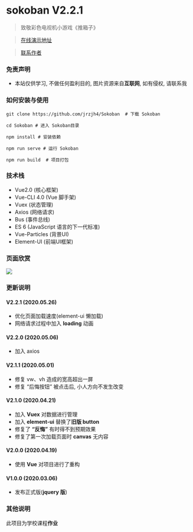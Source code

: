 # sokoban V2.2.1

> 致敬彩色电视机小游戏《推箱子》

> <a href="https://game.itzjh.cn" target="_blank">在线演示地址</a>

> <a href="https://www.itzjh.cn/images/wechat.jpg" target="_blank">联系作者</a>

### 免责声明

* 本站仅供学习, 不做任何盈利目的, 图片资源来自**互联网**, 如有侵权, 请联系我

### 如何安装与使用

```shell
git clone https://github.com/jrzjh4/Sokoban  # 下载 Sokoban

cd Sokoban # 进入 Sokoban目录

npm install # 安装依赖

npm run serve # 运行 Sokoban

npm run build  # 项目打包
```

### 技术栈

* Vue2.0 (核心框架)
* Vue-CLI 4.0 (Vue 脚手架)
* Vuex (状态管理)
* Axios (网络请求)
* Bus (事件总线)
* ES 6 (JavaScript 语言的下一代标准)
* Vue-Particles (背景UI)
* Element-UI (前端UI框架)

### 页面欣赏

<img src="https://github.com/jrzjh4/Sokoban/blob/master/img01.png">

### 更新说明

#### V2.2.1 (2020.05.26)

* 优化页面加载速度(element-ui 懒加载)
* 网络请求过程中加入 **loading** 动画

#### V2.2.0 (2020.05.06)

* 加入 axios

#### V2.1.1 (2020.05.01)

* 修复 vw、vh 造成的宽高超出一屏
* 修复 “后悔按钮” 被点击后, 小人方向不发生改变

#### V2.1.0 (2020.04.21)

* 加入 **Vuex** 对数据进行管理
* 加入 **element-ui** 替换了**旧版 button**
* 修复了 **“反悔”** 有时得不到预期效果
* 修复了第一次加载页面时 **canvas** 无内容

#### V2.0.0 (2020.04.19)

* 使用 **Vue** 对项目进行了重构

#### V1.0.0 (2020.03.06)

* 发布正式版(**jquery 版**)


### 其他说明

此项目为学校课程**作业**
